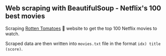 ## Web scraping with BeautifulSoup - Netflix's 100 best movies
Scraping [Rotten Tomatoes](https://editorial.rottentomatoes.com/guide/best-netflix-movies-to-watch-right-now/) 🍅 website to get the top 100 Netflix movies to watch.

Scraped data are then written into `movies.txt` file in the format `idx) title (score)`.

